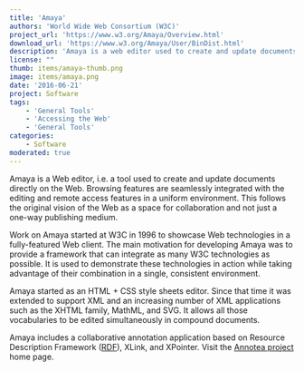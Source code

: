 ```yaml
---
title: 'Amaya'
authors: 'World Wide Web Consortium (W3C)'
project_url: 'https://www.w3.org/Amaya/Overview.html'
download_url: 'https://www.w3.org/Amaya/User/BinDist.html'
description: 'Amaya is a web editor used to create and update documents directly on the Web.'
license: ""
thumb: items/amaya-thumb.png
image: items/amaya.png
date: '2016-06-21'
project: Software
tags:
    - 'General Tools'
    - 'Accessing the Web'
    - 'General Tools'
categories:
    - Software
moderated: true
---
```


Amaya is a Web editor, i.e. a tool used to create and update documents directly on the Web. Browsing features are seamlessly integrated with the editing and remote access features in a uniform environment. This follows the original vision of the Web as a space for collaboration and not just a one-way publishing medium.

Work on Amaya started at W3C in 1996 to showcase Web technologies in a fully-featured Web client. The main motivation for developing Amaya was to provide a framework that can integrate as many W3C technologies as possible. It is used to demonstrate these technologies in action while taking advantage of their combination in a single, consistent environment.

Amaya started as an HTML + CSS style sheets editor. Since that time it was extended to support XML and an increasing number of XML applications such as the XHTML family, MathML, and SVG. It allows all those vocabularies to be edited simultaneously in compound documents.

Amaya includes a collaborative annotation application based on Resource Description Framework (<a href="" rdf="">RDF</a>), XLink, and XPointer. Visit the <a href="">Annotea project</a> home page.
